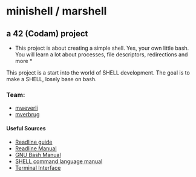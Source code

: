 # minishell / marshell
## a 42 (Codam) project

* This project is about creating a simple shell. Yes, your own little bash.
You will learn a lot about processes, file descriptors, redirections and more *


This project is a start into the world of SHELL development. The goal is to make a SHELL, losely base on bash.



### Team:
- [mweverli](www.github.com/Tentanus)
- [mverbrug](www.github.com/maresverbrugge)

#### Useful Sources
- [Readline guide](https://web.mit.edu/gnu/doc/html/rlman_2.html)
- [Readline Manual](https://man7.org/linux/man-pages/man3/readline.3.html)
- [GNU Bash Manual](www.gnu.org/savannah-checkouts/gnu/bash/manual)
- [SHELL command language manual](https://pubs.opengroup.org/onlinepubs/009695399/utilities/xcu_chap02.html#tag_02_03)
- [Terminal Interface](https://www.gnu.org/software/libc/manual/html_node/Low_002dLevel-Terminal-Interface.html)